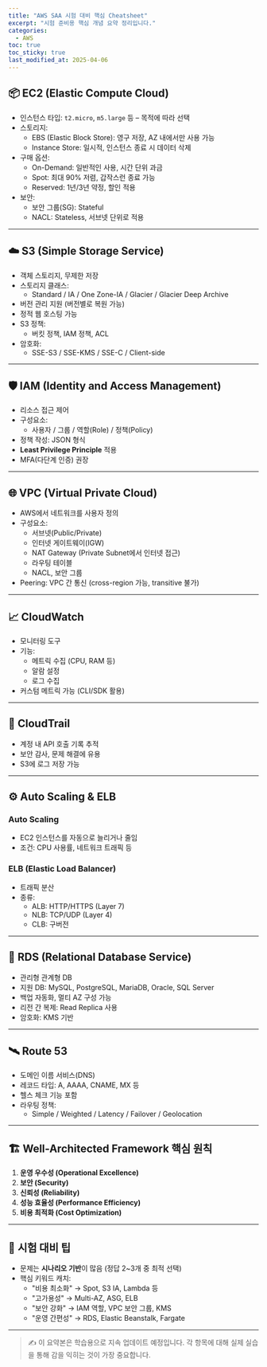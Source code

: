 ```yaml
---
title: "AWS SAA 시험 대비 핵심 Cheatsheet"
excerpt: "시험 준비용 핵심 개념 요약 정리입니다."
categories:
  - AWS
toc: true
toc_sticky: true
last_modified_at: 2025-04-06
---
```


## 📦 EC2 (Elastic Compute Cloud)

- 인스턴스 타입: `t2.micro`, `m5.large` 등 – 목적에 따라 선택
- 스토리지:
  - EBS (Elastic Block Store): 영구 저장, AZ 내에서만 사용 가능
  - Instance Store: 일시적, 인스턴스 종료 시 데이터 삭제
- 구매 옵션:
  - On-Demand: 일반적인 사용, 시간 단위 과금
  - Spot: 최대 90% 저렴, 갑작스런 종료 가능
  - Reserved: 1년/3년 약정, 할인 적용
- 보안:
  - 보안 그룹(SG): Stateful
  - NACL: Stateless, 서브넷 단위로 적용

---

## ☁️ S3 (Simple Storage Service)

- 객체 스토리지, 무제한 저장
- 스토리지 클래스:
  - Standard / IA / One Zone-IA / Glacier / Glacier Deep Archive
- 버전 관리 지원 (버전별로 복원 가능)
- 정적 웹 호스팅 가능
- S3 정책:
  - 버킷 정책, IAM 정책, ACL
- 암호화:
  - SSE-S3 / SSE-KMS / SSE-C / Client-side

---

## 🛡️ IAM (Identity and Access Management)

- 리소스 접근 제어
- 구성요소:
  - 사용자 / 그룹 / 역할(Role) / 정책(Policy)
- 정책 작성: JSON 형식
- **Least Privilege Principle** 적용
- MFA(다단계 인증) 권장

---

## 🌐 VPC (Virtual Private Cloud)

- AWS에서 네트워크를 사용자 정의
- 구성요소:
  - 서브넷(Public/Private)
  - 인터넷 게이트웨이(IGW)
  - NAT Gateway (Private Subnet에서 인터넷 접근)
  - 라우팅 테이블
  - NACL, 보안 그룹
- Peering: VPC 간 통신 (cross-region 가능, transitive 불가)

---

## 📈 CloudWatch

- 모니터링 도구
- 기능:
  - 메트릭 수집 (CPU, RAM 등)
  - 알람 설정
  - 로그 수집
- 커스텀 메트릭 가능 (CLI/SDK 활용)

---

## 📜 CloudTrail

- 계정 내 API 호출 기록 추적
- 보안 감사, 문제 해결에 유용
- S3에 로그 저장 가능

---

## ⚙️ Auto Scaling & ELB

### Auto Scaling
- EC2 인스턴스를 자동으로 늘리거나 줄임
- 조건: CPU 사용률, 네트워크 트래픽 등

### ELB (Elastic Load Balancer)
- 트래픽 분산
- 종류:
  - ALB: HTTP/HTTPS (Layer 7)
  - NLB: TCP/UDP (Layer 4)
  - CLB: 구버전

---

## 💾 RDS (Relational Database Service)

- 관리형 관계형 DB
- 지원 DB: MySQL, PostgreSQL, MariaDB, Oracle, SQL Server
- 백업 자동화, 멀티 AZ 구성 가능
- 리전 간 복제: Read Replica 사용
- 암호화: KMS 기반

---

## 🛰️ Route 53

- 도메인 이름 서비스(DNS)
- 레코드 타입: A, AAAA, CNAME, MX 등
- 헬스 체크 기능 포함
- 라우팅 정책:
  - Simple / Weighted / Latency / Failover / Geolocation

---

## 🏗️ Well-Architected Framework 핵심 원칙

1. **운영 우수성 (Operational Excellence)**
2. **보안 (Security)**
3. **신뢰성 (Reliability)**
4. **성능 효율성 (Performance Efficiency)**
5. **비용 최적화 (Cost Optimization)**

---

## 🧪 시험 대비 팁

- 문제는 **시나리오 기반**이 많음 (정답 2~3개 중 최적 선택)
- 핵심 키워드 캐치:
  - "비용 최소화" → Spot, S3 IA, Lambda 등
  - "고가용성" → Multi-AZ, ASG, ELB
  - "보안 강화" → IAM 역할, VPC 보안 그룹, KMS
  - "운영 간편성" → RDS, Elastic Beanstalk, Fargate

---

> ✍️ 이 요약본은 학습용으로 지속 업데이트 예정입니다. 각 항목에 대해 실제 실습을 통해 감을 익히는 것이 가장 중요합니다.